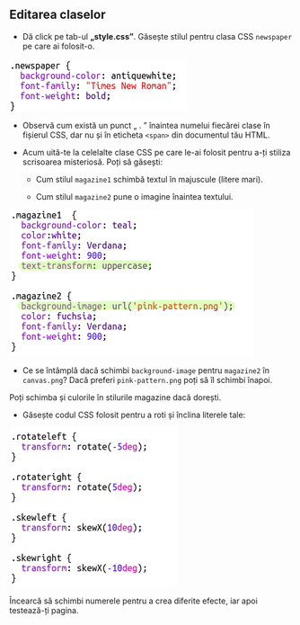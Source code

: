 ## Editarea claselor

+ Dă click pe tab-ul **„style.css”**. Găsește stilul pentru clasa CSS `newspaper` pe care ai folosit-o.

![captură de ecran](images/letter-newspaper.png)

+ Observă cum există un punct „ . ” înaintea numelui fiecărei clase în fișierul CSS, dar nu și în eticheta `<span>` din documentul tău HTML.

+ Acum uită-te la celelalte clase CSS pe care le-ai folosit pentru a-ți stiliza scrisoarea misteriosă. Poți să găsești:
    
    + Cum stilul `magazine1` schimbă textul în majuscule (litere mari).
    
    + Cum stilul `magazine2` pune o imagine înaintea textului.

![captură de ecran](images/letter-magazines.png)

+ Ce se întâmplă dacă schimbi `background-image` pentru `magazine2` în `canvas.png`? Dacă preferi `pink-pattern.png` poți să îl schimbi înapoi. 

Poți schimba și culorile în stilurile magazine dacă dorești.

+ Găsește codul CSS folosit pentru a roti și înclina literele tale:

![captură de ecran](images/letter-rotate-skew.png)

Încearcă să schimbi numerele pentru a crea diferite efecte, iar apoi testează-ți pagina.